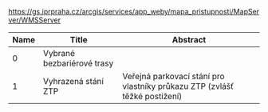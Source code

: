 https://gs.iprpraha.cz/arcgis/services/app_weby/mapa_pristupnosti/MapServer/WMSServer

|Name|Title|Abstract|
|--|--|--|
|0|Vybrané bezbariérové trasy||
|1|Vyhrazená stání ZTP|Veřejná parkovací stání pro vlastníky průkazu ZTP (zvlášť těžké postižení)|

